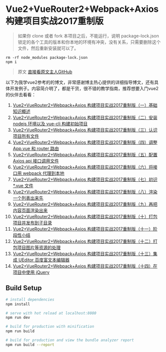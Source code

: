 # Vue2+VueRouter2+Webpack+Axios 构建项目实战2017重制版

> 如果你 clone 或者 fork 本项目之后，不能运行，说明 package-lock.json 锁定的各个工具的版本和你本地的环境有冲突，没有关系，只需要删除这个文件，然后重新安装就可以了。

```
rm -rf node_modules package-lock.json
npm i
```
> 原文
 [直接看原文主人GitHub](https://github.com/fengcms/vue-demo-cnodejs)
 
  以下为我学vue2参考的的博文，非常感谢博主热心提供的详细指导博文，还有具体开发例子。内容简介明了，都是干货，很不错的教学指南，推荐想要入门vue2的伙伴去看看：

1. [Vue2+VueRouter2+Webpack+Axios 构建项目实战2017重制版（一）基础知识概述](http://blog.csdn.net/fungleo/article/details/77575077)
2. [Vue2+VueRouter2+Webpack+Axios 构建项目实战2017重制版（二）安装 nodejs 环境以及 vue-cli 构建初始项目](http://blog.csdn.net/fungleo/article/details/77584701)
3. [Vue2+VueRouter2+Webpack+Axios 构建项目实战2017重制版（三）认识项目所有文件](http://blog.csdn.net/fungleo/article/details/77585205)
4. [Vue2+VueRouter2+Webpack+Axios 构建项目实战2017重制版（四）调整 App.vue 和 router 路由](http://blog.csdn.net/fungleo/article/details/77600798)
5. [Vue2+VueRouter2+Webpack+Axios 构建项目实战2017重制版（五）配置 Axios api 接口调用文件](http://blog.csdn.net/fungleo/article/details/77601270)
6. [Vue2+VueRouter2+Webpack+Axios 构建项目实战2017重制版（六）将接口用 webpack 代理到本地](http://blog.csdn.net/fungleo/article/details/77601761)
7. [Vue2+VueRouter2+Webpack+Axios 构建项目实战2017重制版（七）初识 *.vue 文件](http://blog.csdn.net/fungleo/article/details/77602914)
8. [Vue2+VueRouter2+Webpack+Axios 构建项目实战2017重制版（八）渲染一个列表出来先](http://blog.csdn.net/fungleo/article/details/77603537)
9. [Vue2+VueRouter2+Webpack+Axios 构建项目实战2017重制版（九）再把内容页面渲染出来](http://blog.csdn.net/fungleo/article/details/77604490)
10. [Vue2+VueRouter2+Webpack+Axios 构建项目实战2017重制版（十）打包项目并发布到子目录](http://blog.csdn.net/fungleo/article/details/77606216)
11. [Vue2+VueRouter2+Webpack+Axios 构建项目实战2017重制版（十一）阶段性小结](http://blog.csdn.net/fungleo/article/details/77606321)
12. [Vue2+VueRouter2+Webpack+Axios 构建项目实战2017重制版（十二）打包项目图片等资源的处理](http://blog.csdn.net/fungleo/article/details/77799057)
13. [Vue2+VueRouter2+Webpack+Axios 构建项目实战2017重制版（十三）集成 UEditor 百度富文本编辑器](http://blog.csdn.net/column/details/17076.html)
14. [Vue2+VueRouter2+Webpack+Axios 构建项目实战2017重制版（十四）在项目中使用 jQuery](http://blog.csdn.net/fungleo/article/details/77879328)

## Build Setup

``` bash
# install dependencies
npm install

# serve with hot reload at localhost:8080
npm run dev

# build for production with minification
npm run build

# build for production and view the bundle analyzer report
npm run build --report
```
